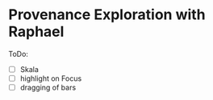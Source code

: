# Provenance Exploration with Raphael

ToDo:
- [ ] Skala
- [ ] highlight on Focus
- [ ] dragging of bars

<div id="canvas_container_table_provenance"></div> 
<div id="dataTable"></div>

<script>
import {LivelyTable} from "https://lively-kernel.org/lively4/lively4-core/src/components/widgets/lively-table.js" 
import Raphael from "https://cdnjs.cloudflare.com/ajax/libs/raphael/2.3.0/raphael.js"

let container = this.parentElement.querySelector("#canvas_container_table_provenance");

var tableProvenance = new Raphael(container , container.offsetWidth, container.offsetHeight);

var tableHeader = [['letter', 'number']]
var data = [
  ['a', 1],
  ['b', 2],
  ['c', 3],
  ['d', 50]
]

var scale = 100
var barWidth = 100

var barChartOrigin = {
  'x' : 0,
  'y' : lively.getExtent(container).y,
};

let table

/* possibly useful utility function for later ;) 
function visualizationDataToTableData(dataTable) {
  var tableData = [[],[]]
  for(var [key, value] of dataTable) {
    tableData[0].push(key)
    tableData[1].push(value)
  }
  return tableData
}

function tableDataToVisualizationData(tableData) {
  var dataTable = []
  for (var i = 0; i < tableData[0].length; i++) {
    dataTable.push([tableData[0][i], tableData[1][i]] )
  }
  return dataTable
  
}
*/

function maxOfArray(array) {
  var max = Number.NEGATIVE_INFINITY
  for (var element of array) {
  element = parseInt(element)
    if (element > max) {max = element}
  }
  return max
}

function highlightDataPoint(tableRow, visualizationBar) {
  visualizationBar.attr("fill", "green")
  tableRow.style.background = "red"
}

function unhighlightDataPoint(tableRow, visualizationBar) {
  visualizationBar.attr("fill", "white")
  tableRow.style.background = "white"
}

function updateScale() {
  var column = []
  for (var i = 1; i < table.asArray().length; i++) {
    let row = table.asArray()[i]
    column.push(row[1])
  }
  var maxValue = maxOfArray(column)
  scale = lively.getExtent(container).y / maxValue
}

function rerenderVisualization(visualization) {
  updateScale()
  for (let i = 1; i < table.asArray().length; i++) {
    let tableRow = table.rows()[i]
    let visualizationElement = visualization[i-1]
    let value = parseInt(tableRow.lastChild.textContent)
    visualizationElement.attr('height', value*scale)
    visualizationElement.attr('y', barChartOrigin.y - value*scale)
  }
}

function link(table, visualization) {
  for (let i = 1; i < table.asArray().length; i++) {
    let tableRow = table.rows()[i]
    let visualizationElement = visualization[i-1]
    
    tableRow.addEventListener("mouseover", () => {highlightDataPoint(tableRow, visualizationElement)})
    tableRow.addEventListener("mouseout", () => {unhighlightDataPoint(tableRow, visualizationElement)})
    visualizationElement.mouseover(function(event) {highlightDataPoint(tableRow, visualizationElement)})
    visualizationElement.mouseout(function(event) {unhighlightDataPoint(tableRow, visualizationElement)})
    
    tableRow.lastChild.onkeydown = (event) => {
      if (event.keyCode == 13)  { //Enter
        rerenderVisualization(visualization)
      }
    }
    // MutationObserver might also be helpful for this
  }
}

(async () => {
  table = await lively.create("lively-table")
  table.setFromArrayClean(tableHeader.concat(data))
  var div = lively.query(this, '#dataTable')
  div.appendChild(table)
  
  updateScale()
  
  var visualization = []
  var barXCoordinate = 0
  var skipTableHeader = true
  for (var [key, value] of table.asArray()) {
    if (skipTableHeader) {
      skipTableHeader = false
      continue
    }
    visualization.push(tableProvenance.rect(
      barXCoordinate + barChartOrigin.x, 
      barChartOrigin.y - value*scale, 
      barWidth, 
      value*scale
    ).attr({fill: "white"}))
    // tableProvenance.text(barXCoordinate + barChartOrigin.x + 50, barChartOrigin.y + 20, key)
    barXCoordinate += barWidth
  }
  link(table, visualization)
  
})();
' '

</script>

<style>
#canvas_container_table_provenance {
  width: 100%;
  height: 500px;
  margin-bottom: 10px; 
}
</style>
